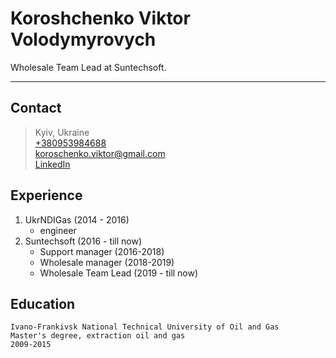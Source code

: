 # Koroshchenko Viktor Volodymyrovych
Wholesale Team Lead at Suntechsoft.

___

## __Contact__
>Kyiv, Ukraine  
>[+380953984688](tel:+380953984688)  
>[koroschenko.viktor@gmail.com](mailto:koroschenko.viktor@gmail.com)   
>[LinkedIn](https://www.linkedin.com/in/viktor-koroschenko-a7551462/)

## __Experience__

1. UkrNDIGas (2014 - 2016)
    * engineer
2. Suntechsoft (2016 - till now)
    * Support manager (2016-2018)
    * Wholesale manager (2018-2019)
    * Wholesale Team Lead (2019 - till now)

## __Education__

```
Ivano-Frankivsk National Technical University of Oil and Gas
Master's degree, extraction oil and gas
2009-2015
```

